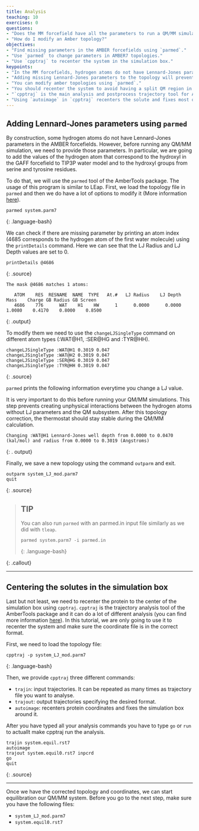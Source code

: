```yaml
---
title: Analysis
teaching: 10
exercises: 0
questions:
- "Does the MM forcefield have all the parameters to run a QM/MM simulation?"
- "How do I modify an Amber topology?"
objectives:
- "Find missing parameters in the AMBER forcefields using `parmed`."
- "Use `parmed` to change parameters in AMBER7 topologies."
- "Use `cpptraj` to recenter the system in the simulation box."
keypoints:
- "In the MM forcefields, hydrogen atoms do not have Lennard-Jones parameters." 
- "Adding missing Lennard-Jones parameters to the topology will prevent having unphysical interactions int the QM/MM boundary."
- "You can modify amber topologies using `parmed`."
- "You should recenter the system to avoid having a split QM region in the QM/MM."
- "`cpptraj` is the main analysis and postprocess trajectory tool for Amber."
- "Using `autoimage` in `cpptraj` recenters the solute and fixes most of the PBC problems of the simulation."
---
```


## Adding Lennard-Jones parameters using `parmed`

By construction, some hydrogen atoms do not have Lennard-Jones parameters in the AMBER forcefields. However, before running any QM/MM simulation, we need to provide those parameters. In particular, we are going to add the values of the hydrogen atom that correspond to the hydroxyl in the GAFF forcefield to TIP3P water model and to the hydroxyl groups from serine and tyrosine residues. 

To do that, we will use the `parmed` tool of the AmberTools package. The usage of this program is similar to LEap. First, we load the topology file in `parmed` and then we do have a lot of options to modify it (More information [here](http://parmed.github.io/ParmEd/html/index.html)).

~~~
parmed system.parm7 
~~~
{: .language-bash} 

We can check if there are missing parameter by printing an atom index (4685 corresponds to the hydrogen atom of the first water molecule) using the `printDetails` command. Here we can see that the LJ Radius and LJ Depth values are set to 0.

~~~
printDetails @4686
~~~
{: .source}

~~~
The mask @4686 matches 1 atoms:

   ATOM    RES  RESNAME  NAME  TYPE   At.#   LJ Radius    LJ Depth      Mass    Charge GB Radius GB Screen
   4686    776      WAT    H1    HW      1      0.0000      0.0000    1.0080    0.4170    0.8000    0.8500
~~~
{: .output}


To modify them we need to use the `changeLJSingleType` command on different atom types (:WAT@H1, :SER@HG and :TYR@HH). 

~~~
changeLJSingleType :WAT@H1 0.3019 0.047
changeLJSingleType :WAT@H2 0.3019 0.047
changeLJSingleType :SER@HG 0.3019 0.047
changeLJSingleType :TYR@HH 0.3019 0.047
~~~
{: .source}

`parmed` prints the following information everytime you change a LJ value.

It is very important to do this before running your QM/MM simulations. This step prevents creating unphysical interactions between the hydrogen atoms without LJ parameters and the QM subsystem. After this topology correction, the thermostat should stay stable during the QM/MM calculation. 

~~~
Changing :WAT@H1 Lennard-Jones well depth from 0.0000 to 0.0470 (kal/mol) and radius from 0.0000 to 0.3019 (Angstroms)
~~~
{: . output}

Finally, we save a new topology using the command `outparm` and exit.

~~~
outparm system_LJ_mod.parm7
quit
~~~
{: .source}

>## TIP 
>
>You can also run `parmed` with an parmed.in input file similarly as we did with `tleap`.
>~~~
>parmed system.parm7 -i parmed.in 
>~~~
>{: .language-bash}
>
{: .callout}
***

## Centering the solutes in the simulation box

Last but not least, we need to recenter the protein to the center of the simulation box using `cpptraj`. `cpptraj` is the trajectory analysis tool of the AmberTools package and it can do a lot of different analysis (you can find more information [here](https://amber-md.github.io/cpptraj/CPPTRAJ.xhtml)). In this tutorial, we are only going to use it to recenter the system and make sure the coordinate file is in the correct format.

First, we need to load the topology file:

~~~
cpptraj -p system_LJ_mod.parm7
~~~
{: .language-bash}

Then, we provide `cpptraj` three different commands: 
- `trajin`: input trajectories. It can be repeated as many times as trajectory file you want to analyse. 
- `trajout`: output trajectories specifying the desired format.
- `autoimage`: recenters protein coordinates and fixes the simulation box around it. 

After you have typed all your analysis commands you have to type `go` or `run` to actuallt make cpptraj run the analysis. 

~~~
trajin system.equil.rst7
autoimage
trajout system.equil0.rst7 inpcrd
go 
quit
~~~
{: .source}


***

Once we have the corrected topology and coordinates, we can start equilibration our QM/MM system. Before you go to the next step, make sure you have the following files: 
- `system_LJ_mod.parm7`
- `system.equil0.rst7`


